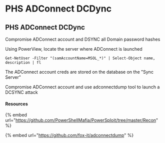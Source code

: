 # PHS ADConnect DCDync

## PHS ADConnect DCDync

Compromise ADConnect account and DSYNC all Domain password hashes

Using PowerView, locate the server where ADConnect is launched

```text
Get-NetUser -Filter "(samAccountName=MSOL_*)" | Select-Object name, description | fl
```

The ADConnect account creds are stored on the database on the "Sync Server"

Compromise ADConnect account and use adconnectdump tool to launch a DCSYNC attack

#### Resources

{% embed url="https://github.com/PowerShellMafia/PowerSploit/tree/master/Recon" %}



{% embed url="https://github.com/fox-it/adconnectdump" %}







